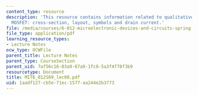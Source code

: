 ```yaml
---
content_type: resource
description: 'This resource contains information related to qualitative operation,
  MOSFET: cross-section, layout, symbols and drain current.'
file: /media/courses/6-012-microelectronic-devices-and-circuits-spring-2009/1aadf127cb5e71ec1577aa244e2b3773_MIT6_012S09_lec08.pdf
file_type: application/pdf
learning_resource_types:
- Lecture Notes
ocw_type: OCWFile
parent_title: Lecture Notes
parent_type: CourseSection
parent_uid: 7af56c16-03a9-67a9-1fc8-5a3f4f78f3b9
resourcetype: Document
title: MIT6_012S09_lec08.pdf
uid: 1aadf127-cb5e-71ec-1577-aa244e2b3773
---
```

